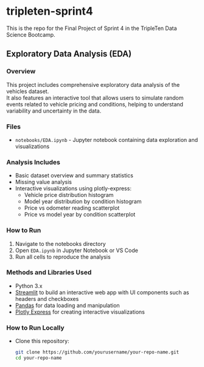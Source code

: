 # tripleten-sprint4
This is the repo for the Final Project of Sprint 4 in the TripleTen Data Science Bootcamp.

## Exploratory Data Analysis (EDA)

### Overview
This project includes comprehensive exploratory data analysis of the vehicles dataset.  
It also features an interactive tool that allows users to simulate random events related to vehicle pricing and conditions, helping to understand variability and uncertainty in the data.

### Files
- `notebooks/EDA.ipynb` - Jupyter notebook containing data exploration and visualizations

### Analysis Includes
- Basic dataset overview and summary statistics
- Missing value analysis
- Interactive visualizations using plotly-express:
  - Vehicle price distribution histogram
  - Model year distribution by condition histogram
  - Price vs odometer reading scatterplot
  - Price vs model year by condition scatterplot

### How to Run
1. Navigate to the notebooks directory
2. Open `EDA.ipynb` in Jupyter Notebook or VS Code
3. Run all cells to reproduce the analysis

### Methods and Libraries Used
- Python 3.x  
- [Streamlit](https://streamlit.io/) to build an interactive web app with UI components such as headers and checkboxes  
- [Pandas](https://pandas.pydata.org/) for data loading and manipulation  
- [Plotly Express](https://plotly.com/python/plotly-express/) for creating interactive visualizations  

### How to Run Locally
- Clone this repository:  
   ```bash
   git clone https://github.com/yourusername/your-repo-name.git
   cd your-repo-name